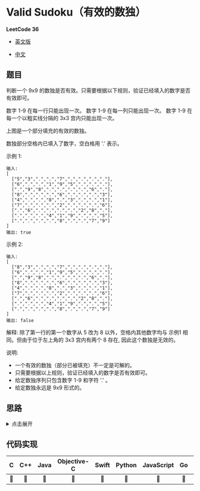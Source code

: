 # Valid Sudoku（有效的数独）

**LeetCode 36**

- [英文版](https://leetcode.com/problems/valid-sudoku/)

- [中文](https://leetcode-cn.com/problems/valid-sudoku/)

## 题目

判断一个 9x9 的数独是否有效。只需要根据以下规则，验证已经填入的数字是否有效即可。

数字 1-9 在每一行只能出现一次。
数字 1-9 在每一列只能出现一次。
数字 1-9 在每一个以粗实线分隔的 3x3 宫内只能出现一次。


上图是一个部分填充的有效的数独。

数独部分空格内已填入了数字，空白格用 '.' 表示。

示例 1:
```
输入:
[
  ["5","3",".",".","7",".",".",".","."],
  ["6",".",".","1","9","5",".",".","."],
  [".","9","8",".",".",".",".","6","."],
  ["8",".",".",".","6",".",".",".","3"],
  ["4",".",".","8",".","3",".",".","1"],
  ["7",".",".",".","2",".",".",".","6"],
  [".","6",".",".",".",".","2","8","."],
  [".",".",".","4","1","9",".",".","5"],
  [".",".",".",".","8",".",".","7","9"]
]
输出: true
```
示例 2:
```
输入:
[
  ["8","3",".",".","7",".",".",".","."],
  ["6",".",".","1","9","5",".",".","."],
  [".","9","8",".",".",".",".","6","."],
  ["8",".",".",".","6",".",".",".","3"],
  ["4",".",".","8",".","3",".",".","1"],
  ["7",".",".",".","2",".",".",".","6"],
  [".","6",".",".",".",".","2","8","."],
  [".",".",".","4","1","9",".",".","5"],
  [".",".",".",".","8",".",".","7","9"]
]
输出: false
```
解释: 除了第一行的第一个数字从 5 改为 8 以外，空格内其他数字均与 示例1 相同。但由于位于左上角的 3x3 宫内有两个 8 存在, 因此这个数独是无效的。

说明:

- 一个有效的数独（部分已被填充）不一定是可解的。
- 只需要根据以上规则，验证已经填入的数字是否有效即可。
- 给定数独序列只包含数字 1-9 和字符 '.' 。
- 给定数独永远是 9x9 形式的。

## 思路
<details>
<summary>点击展开</summary>
// TODO
</details>

## 代码实现
| C | C++ | Java | Objective-C | Swift | Python | JavaScript | Go | PHP |
| :--: | :--: | :--: | :--: | :--: | :--: | :--: | :--: | :--: |
| 🤔 | 🤔 | 🤔 | 🤔 | 🤔 | 🤔 | 🤔 | 🤔 | 🤔 |

